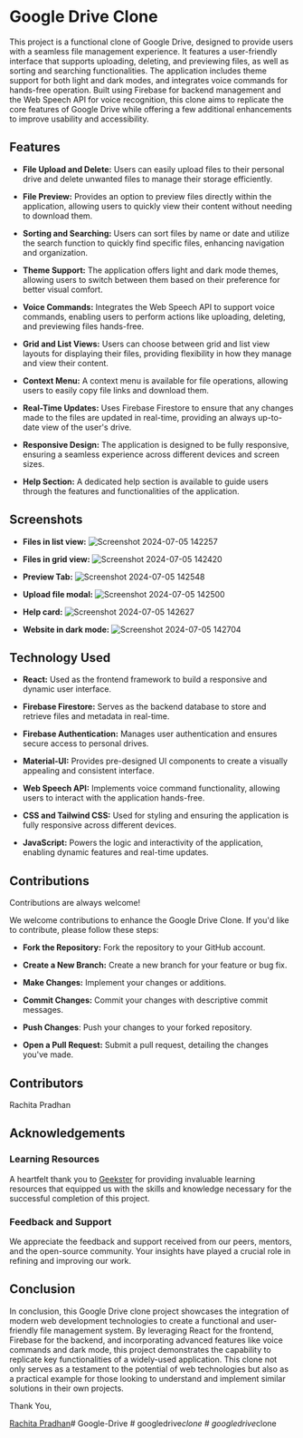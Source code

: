 
# Google Drive Clone

This project is a functional clone of Google Drive, designed to provide users with a seamless file management experience. It features a user-friendly interface that supports uploading, deleting, and previewing files, as well as sorting and searching functionalities. The application includes theme support for both light and dark modes, and integrates voice commands for hands-free operation. Built using Firebase for backend management and the Web Speech API for voice recognition, this clone aims to replicate the core features of Google Drive while offering a few additional enhancements to improve usability and accessibility.


## Features

- **File Upload and Delete:** Users can easily upload files to their personal drive and delete unwanted files to manage their storage efficiently.

- **File Preview:** Provides an option to preview files directly within the application, allowing users to quickly view their content without needing to download them.

- **Sorting and Searching:** Users can sort files by name or date and utilize the search function to quickly find specific files, enhancing navigation and organization.

- **Theme Support:** The application offers light and dark mode themes, allowing users to switch between them based on their preference for better visual comfort.

- **Voice Commands:** Integrates the Web Speech API to support voice commands, enabling users to perform actions like uploading, deleting, and previewing files hands-free.

- **Grid and List Views:** Users can choose between grid and list view layouts for displaying their files, providing flexibility in how they manage and view their content.

- **Context Menu:** A context menu is available for file operations, allowing users to easily copy file links and download them.

- **Real-Time Updates:** Uses Firebase Firestore to ensure that any changes made to the files are updated in real-time, providing an always up-to-date view of the user's drive.

- **Responsive Design:** The application is designed to be fully responsive, ensuring a seamless experience across different devices and screen sizes.

- **Help Section:** A dedicated help section is available to guide users through the features and functionalities of the application.


## Screenshots
- **Files in list view:** 
![Screenshot 2024-07-05 142257](https://github.com/rach-18/Google-Drive-Clone/assets/89763249/c01222ea-e010-4e6f-aba5-3db4eeefc70c)

- **Files in grid view:** 
![Screenshot 2024-07-05 142420](https://github.com/rach-18/Google-Drive-Clone/assets/89763249/1dfd039f-9bac-4d2a-8e86-82f0836b3ed9)

- **Preview Tab:**
![Screenshot 2024-07-05 142548](https://github.com/rach-18/Google-Drive-Clone/assets/89763249/2aa09bc9-7612-476c-8545-b5aa97039db6)

- **Upload file modal:**
![Screenshot 2024-07-05 142500](https://github.com/rach-18/Google-Drive-Clone/assets/89763249/c712e4e9-6dad-4a7d-b772-d81fec8d0f80)

- **Help card:**
![Screenshot 2024-07-05 142627](https://github.com/rach-18/Google-Drive-Clone/assets/89763249/158db082-0898-4cf7-b38e-3b1eb2f515f0)

- **Website in dark mode:**
![Screenshot 2024-07-05 142704](https://github.com/rach-18/Google-Drive-Clone/assets/89763249/4bd4372f-0170-42c1-89b5-ec9bf0389a02)

## Technology Used
- **React:** Used as the frontend framework to build a responsive and dynamic user interface.

- **Firebase Firestore:** Serves as the backend database to store and retrieve files and metadata in real-time.

- **Firebase Authentication:** Manages user authentication and ensures secure access to personal drives.

- **Material-UI:** Provides pre-designed UI components to create a visually appealing and consistent interface.

- **Web Speech API:** Implements voice command functionality, allowing users to interact with the application hands-free.

- **CSS and Tailwind CSS:** Used for styling and ensuring the application is fully responsive across different devices.

- **JavaScript:** Powers the logic and interactivity of the application, enabling dynamic features and real-time updates.
## Contributions

Contributions are always welcome!

We welcome contributions to enhance the Google Drive Clone. If you'd like to contribute, please follow these steps:

- **Fork the Repository:** Fork the repository to your GitHub account.

- **Create a New Branch:** Create a new branch for your feature or bug fix.

- **Make Changes:** Implement your changes or additions.

- **Commit Changes:** Commit your changes with descriptive commit messages.

- **Push Changes**: Push your changes to your forked repository.

- **Open a Pull Request:** Submit a pull request, detailing the changes you've made.


## Contributors

Rachita Pradhan
## Acknowledgements
### Learning Resources

A heartfelt thank you to [Geekster](https://www.geekster.in/) for providing invaluable learning resources that equipped us with the skills and knowledge necessary for the successful completion of this project.

### Feedback and Support

We appreciate the feedback and support received from our peers, mentors, and the open-source community. Your insights have played a crucial role in refining and improving our work.



## Conclusion
In conclusion, this Google Drive clone project showcases the integration of modern web development technologies to create a functional and user-friendly file management system. By leveraging React for the frontend, Firebase for the backend, and incorporating advanced features like voice commands and dark mode, this project demonstrates the capability to replicate key functionalities of a widely-used application. This clone not only serves as a testament to the potential of web technologies but also as a practical example for those looking to understand and implement similar solutions in their own projects.

Thank You,

[Rachita Pradhan](@rachitapradhan448@gmail.com)#   G o o g l e - D r i v e  
 #   g o o g l e d r i v e _ c l o n e  
 #   g o o g l e d r i v e _ c l o n e  
 